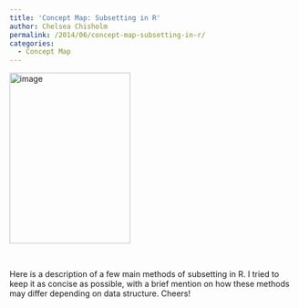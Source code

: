 ```yaml
---
title: 'Concept Map: Subsetting in R'
author: Chelsea Chisholm
permalink: /2014/06/concept-map-subsetting-in-r/
categories:
  - Concept Map
---
```

[<img class="alignnone size-medium wp-image-7791" alt="image" src="http://teaching.software-carpentry.org/wp-content/uploads/2014/06/image-e1403100396113-212x300.jpg" width="212" height="300" />][1]

&nbsp;

Here is a description of a few main methods of subsetting in R. I tried to keep it as concise as possible, with a brief mention on how these methods may differ depending on data structure. Cheers!

 [1]: http://teaching.software-carpentry.org/wp-content/uploads/2014/06/image-e1403100396113.jpg
